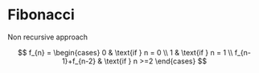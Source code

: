 # Fibonacci
Non recursive approach


$$
f_{n}  =  
  \begin{cases} 
  0 & \text{if } n =  0  \\
  1 & \text{if } n = 1 \\
f_{n-1}+f_{n-2} & \text{if } n >=2
  \end{cases}
$$

